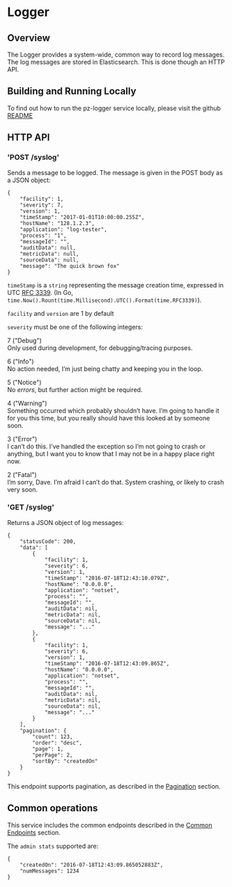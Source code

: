 # Logger

## Overview

The Logger provides a system-wide, common way to record log messages. The log messages are stored in Elasticsearch. This is done though an HTTP API.

## Building and Running Locally 
To find out how to run the pz-logger service locally, please visit the github [README](https://github.com/venicegeo/pz-logger/blob/master/README.md)

## HTTP API

### 'POST /syslog'

Sends a message to be logged. The message is given in the POST body as a JSON object:

    {
        "facility": 1,
        "severity": 7,
        "version": 1,
        "timeStamp": "2017-01-01T10:00:00.255Z",
        "hostName": "128.1.2.3",
        "application": "log-tester",
        "process": "1",
        "messageId": "",
        "auditData": null,
        "metricData": null,
        "sourceData": null,
        "message": "The quick brown fox"
    }

`timeStamp` is a `string` representing the message creation time, expressed in UTC [RFC 3339](https://www.ietf.org/rfc/rfc3339.txt). (In Go, `time.Now().Rount(time.Millisecond).UTC().Format(time.RFC3339)`).

`facility` and `version` are 1 by default

`severity` must be one of the following integers:

7 ("Debug")  
Only used during development, for debugging/tracing purposes.

6 ("Info")  
No action needed, I’m just being chatty and keeping you in the loop.

5 ("Notice")  
No *errors*, but further action might be required.

4 ("Warning")  
Something occurred which probably shouldn’t have. I’m going to handle it for you this time, but you really should have this looked at by someone soon.

3 ("Error")  
I can’t do this. I’ve handled the exception so I’m not going to crash or anything, but I want you to know that I may not be in a happy place right now.

2 ("Fatal")  
I’m sorry, Dave. I’m afraid I can’t do that. System crashing, or likely to crash very soon.

### 'GET /syslog'

Returns a JSON object of log messages:

    {
        "statusCode": 200,
        "data": [
            {
                "facility": 1,
                "severity": 6,
                "version": 1,
                "timeStamp": "2016-07-18T12:43:10.079Z",
                "hostName": "0.0.0.0",
                "application": "notset",
                "process": "",
                "messageId": "",
                "auditData": nil,
                "metricData": nil,
                "sourceData": nil,
                "message": "..."
            },
            {
                "facility": 1,
                "severity": 6,
                "version": 1,
                "timeStamp": "2016-07-18T12:43:09.865Z",
                "hostName": "0.0.0.0",
                "application": "notset",
                "process": "",
                "messageId": "",
                "auditData": nil,
                "metricData": nil,
                "sourceData": nil,
                "message": "..."
            }
        ],
        "pagination": {
            "count": 123,
            "order": "desc",
            "page": 1,
            "perPage": 2,
            "sortBy": "createdOn"
        }
    }

This endpoint supports pagination, as described in the [Pagination](https://pz-docs.int.dev.east.paas.geointservices.io/devguide/index.html#pagination) section.

## Common operations

This service includes the common endpoints described in the [Common Endpoints](devguide/#common_endpoints) section.

The `admin stats` supported are:

    {
        "createdOn": "2016-07-18T12:43:09.865052883Z",
        "numMessages": 1234
    }
